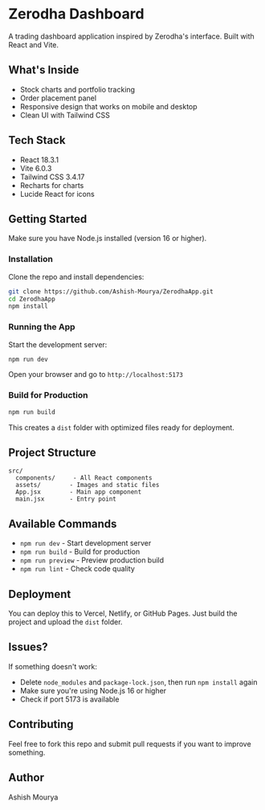 # Zerodha Dashboard

A trading dashboard application inspired by Zerodha's interface. Built with React and Vite.

## What's Inside

- Stock charts and portfolio tracking
- Order placement panel
- Responsive design that works on mobile and desktop
- Clean UI with Tailwind CSS

## Tech Stack

- React 18.3.1
- Vite 6.0.3
- Tailwind CSS 3.4.17
- Recharts for charts
- Lucide React for icons

## Getting Started

Make sure you have Node.js installed (version 16 or higher).

### Installation

Clone the repo and install dependencies:

```bash
git clone https://github.com/Ashish-Mourya/ZerodhaApp.git
cd ZerodhaApp
npm install
```

### Running the App

Start the development server:

```bash
npm run dev
```

Open your browser and go to `http://localhost:5173`

### Build for Production

```bash
npm run build
```

This creates a `dist` folder with optimized files ready for deployment.

## Project Structure

```
src/
  components/     - All React components
  assets/        - Images and static files
  App.jsx        - Main app component
  main.jsx       - Entry point
```

## Available Commands

- `npm run dev` - Start development server
- `npm run build` - Build for production
- `npm run preview` - Preview production build
- `npm run lint` - Check code quality

## Deployment

You can deploy this to Vercel, Netlify, or GitHub Pages. Just build the project and upload the `dist` folder.

## Issues?

If something doesn't work:
- Delete `node_modules` and `package-lock.json`, then run `npm install` again
- Make sure you're using Node.js 16 or higher
- Check if port 5173 is available

## Contributing

Feel free to fork this repo and submit pull requests if you want to improve something.

## Author

Ashish Mourya
